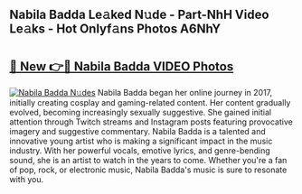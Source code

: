 ## Nabila Badda Le𝚊ked N𝚞de - Part-NhH Video Le𝚊ks - Hot Onlyf𝚊ns Photos A6NhY

# <h2><a href="http://ac22340.deff.icu/?id=Nabila+Badda">🔗 New 👉🔴 Nabila Badda VIDEO Photos</a></h2>

[![Nabila Badda N𝚞des](https://i.imgur.com/rIISA9y.gif)](http://ac22340.deff.icu/?id=Nabila+Badda)
Nabila Badda began her online journey in 2017, initially creating cosplay and gaming-related content. Her content gradually evolved, becoming increasingly sexually suggestive. She gained initial attention through Twitch streams and Instagram posts featuring provocative imagery and suggestive commentary. Nabila Badda is a talented and innovative young artist who is making a significant impact in the music industry. With her powerful vocals, emotive lyrics, and genre-bending sound, she is an artist to watch in the years to come. Whether you're a fan of pop, rock, or electronic music, Nabila Badda's music is sure to resonate with you.
